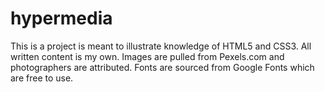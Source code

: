 # hypermedia
This is a project is meant to illustrate knowledge of HTML5 and CSS3. All written content is my own. Images are pulled from Pexels.com and photographers are attributed. Fonts are sourced from Google Fonts which are free to use. 
